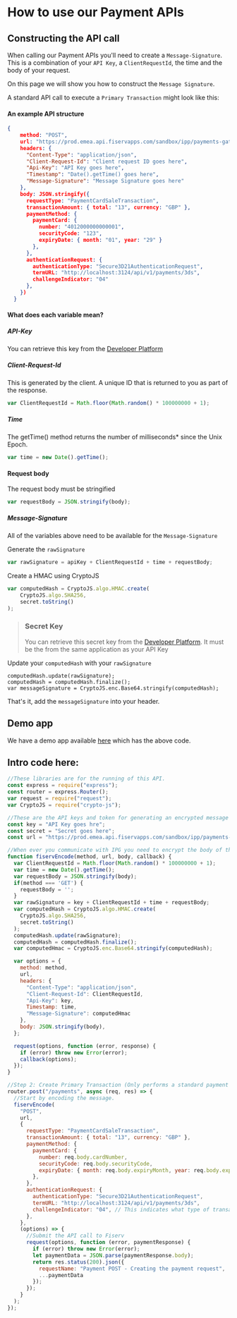 
# How to use our Payment APIs

## Constructing the API call

When calling our Payment APIs you'll need to create a `Message-Signature`. This is a combination of your `API Key`, a `ClientRequestId`, the time and the body of your request. 

On this page we will show you how to construct the `Message Signature`.

A standard API call to execute a `Primary Transaction` might look like this:

#### An example API structure 

```json
{
    method: "POST",
    url: "https://prod.emea.api.fiservapps.com/sandbox/ipp/payments-gateway/v2/payments/",
    headers: {
      "Content-Type": "application/json",
      "Client-Request-Id": "Client request ID goes here",
      "Api-Key": "API Key goes here",
      "Timestamp": "Date().getTime() goes here",
      "Message-Signature": "Message Signature goes here"
    },
    body: JSON.stringify({
      requestType: "PaymentCardSaleTransaction",
      transactionAmount: { total: "13", currency: "GBP" },
      paymentMethod: {
        paymentCard: {
          number: "4012000000000001",
          securityCode: "123",
          expiryDate: { month: "01", year: "29" }
        },
      },
      authenticationRequest: {
        authenticationType: "Secure3D21AuthenticationRequest",
        termURL: "http://localhost:3124/api/v1/payments/3ds",
        challengeIndicator: "04"
      },
    })
  }
```

#### What does each variable mean?

##### API-Key

You can retrieve this key from the [Developer Platform](http://developer.firstdata.eu/)

##### Client-Request-Id

This is generated by the client. A unique ID that is returned to you as part of the response.

```javascript 
var ClientRequestId = Math.floor(Math.random() * 100000000 + 1);
```

##### Time

The getTime() method returns the number of milliseconds* since the Unix Epoch.

```javascript
var time = new Date().getTime();
```

#### Request body

The request body must be stringified 
```javascript
var requestBody = JSON.stringify(body);
```

##### Message-Signature

All of the variables above need to be available for the `Message-Signature`

Generate the `rawSignature`

```javascript
var rawSignature = apiKey + ClientRequestId + time + requestBody;
```

Create a HMAC using CryptoJS

```javascript
var computedHash = CryptoJS.algo.HMAC.create(
    CryptoJS.algo.SHA256,
    secret.toString()
);
```

<!-- theme: warning -->

> ### Secret Key
>
> You can retrieve this secret key from the [Developer Platform](http://developer.firstdata.eu/). It must be the from the same application as your API Key

Update your `computedHash` with your `rawSignature`

```javscript
computedHash.update(rawSignature);
computedHash = computedHash.finalize();
var messageSignature = CryptoJS.enc.Base64.stringify(computedHash);
```

That's it, add the `messageSignature` into your header.

## Demo app 

We have a demo app available [here](https://github.com/Fiserv-Developer/fiserv-payments-demo) which has the above code.

## Intro code here:

```javascript
//These libraries are for the running of this API.
const express = require("express");
const router = express.Router();
var request = require("request");
var CryptoJS = require("crypto-js");

//These are the API keys and token for generating an encrypted message
const key = "API Key goes hre";
const secret = "Secret goes here";
const url = "https://prod.emea.api.fiservapps.com/sandbox/ipp/payments-gateway/v2/payments/"

//When ever you communicate with IPG you need to encrypt the body of the message. This function modifies the API call to include the correct message signatures. 
function fiservEncode(method, url, body, callback) {
  var ClientRequestId = Math.floor(Math.random() * 100000000 + 1);
  var time = new Date().getTime();
  var requestBody = JSON.stringify(body);
  if(method === 'GET') {
    requestBody = '';
  }  
  var rawSignature = key + ClientRequestId + time + requestBody;
  var computedHash = CryptoJS.algo.HMAC.create(
    CryptoJS.algo.SHA256,
    secret.toString()
  );
  computedHash.update(rawSignature);
  computedHash = computedHash.finalize();
  var computedHmac = CryptoJS.enc.Base64.stringify(computedHash);

  var options = {
    method: method,
    url,
    headers: {
      "Content-Type": "application/json",
      "Client-Request-Id": ClientRequestId,
      "Api-Key": key,
      Timestamp: time,
      "Message-Signature": computedHmac
    },
    body: JSON.stringify(body),
  };

  request(options, function (error, response) {
    if (error) throw new Error(error);
    callback(options);
  });
}

//Step 2: Create Primary Transaction (Only performs a standard payment that requests 3DSecure!)
router.post("/payments", async (req, res) => {
  //Start by encoding the message.
  fiservEncode(
    "POST",
    url,
    {
      requestType: "PaymentCardSaleTransaction",
      transactionAmount: { total: "13", currency: "GBP" },
      paymentMethod: {
        paymentCard: {
          number: req.body.cardNumber,
          securityCode: req.body.securityCode,
          expiryDate: { month: req.body.expiryMonth, year: req.body.expiryYear },
        },
      },
      authenticationRequest: {
        authenticationType: "Secure3D21AuthenticationRequest",
        termURL: "http://localhost:3124/api/v1/payments/3ds",
        challengeIndicator: "04", // This indicates what type of transaction we would like. 
      },
    },
    (options) => {
      //Submit the API call to Fiserv
      request(options, function (error, paymentResponse) {
        if (error) throw new Error(error);
        let paymentData = JSON.parse(paymentResponse.body);
        return res.status(200).json({
          requestName: "Payment POST - Creating the payment request",
          ...paymentData
        });
      });
    }
  );
});
```







